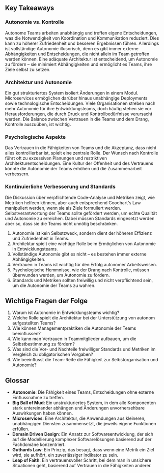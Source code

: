 ## Key Takeaways

### Autonomie vs. Kontrolle
Autonome Teams arbeiten unabhängig und treffen eigene Entscheidungen, was die Notwendigkeit von Koordination und Kommunikation reduziert. Dies kann zu höherer Zufriedenheit und besseren Ergebnissen führen. Allerdings ist vollständige Autonomie illusorisch, denn es gibt immer externe Abhängigkeiten und Entscheidungen, die nicht allein im Team getroffen werden können. Eine adäquate Architektur ist entscheidend, um Autonomie zu fördern – sie minimiert Abhängigkeiten und ermöglicht es Teams, ihre Ziele selbst zu setzen.

### Architektur und Autonomie
Ein gut strukturiertes System isoliert Änderungen in einem Modul. Microservices ermöglichen darüber hinaus unabhängige Deployments sowie technologische Entscheidungen. Viele Organisationen streben nach mehr Autonomie für ihre Entwicklungsteams, doch häufig stehen sie vor Herausforderungen, die durch Druck und Kontrollbedürfnisse verursacht werden. Die Balance zwischen Vertrauen in die Teams und dem Drang, Kontrolle auszuüben, ist wichtig.

### Psychologische Aspekte
Das Vertrauen in die Fähigkeiten von Teams und die Akzeptanz, dass nicht alles kontrollierbar ist, spielt eine zentrale Rolle. Der Wunsch nach Kontrolle führt oft zu exzessiven Planungen und restriktiven Architekturentscheidungen. Eine Kultur der Offenheit und des Vertrauens könnte die Autonomie der Teams erhöhen und die Zusammenarbeit verbessern.

### Kontinuierliche Verbesserung und Standards
Die Diskussion über verpflichtende Code-Analyse und Metriken zeigt, wie Metriken helfeen können, aber auch entsprechend Goodhart's Law manipuliert werden, wenn sie als Ziele formuliert werden. Selbstverantwortung der Teams sollte gefördert werden, um echte Qualität und Autonomie zu erreichen. Dabei müssen Standards eingesetzt werden aber so, dass sie die Teams nicht unnötig beschränken.

1. Autonomie ist kein Selbstzweck, sondern dient der höheren Effizienz und Zufriedenheit in Teams.
2. Architektur spielt eine wichtige Rolle beim Ermöglichen von Autonomie in Entwicklungsteams.
3. Vollständige Autonomie gibt es nicht – es bestehen immer externe Abhängigkeiten.
4. Vertrauen in Teams ist wichtig für den Erfolg autonomer Arbeitsweisen.
5. Psychologische Hemmnisse, wie der Drang nach Kontrolle, müssen überwunden werden, um Autonomie zu fördern.
6. Standards und Metriken sollten freiwillig und nicht verpflichtend sein, um die Autonomie der Teams zu wahren.

## Wichtige Fragen der Folge

1. Warum ist Autonomie in Entwicklungsteams wichtig?
2. Welche Rolle spielt die Architektur bei der Unterstützung von autonom aufgestellten Teams?
3. Wie können Managementpraktiken die Autonomie der Teams beeinflussen?
4. Wie kann man Vertrauen in Teammitglieder aufbauen, um die Selbstbestimmung zu fördern?
5. Was sind die Vor- und Nachteile freiwilliger Standards und Metriken im Vergleich zu obligatorischen Vorgaben?
6. Wie beeinflusst die Team-Reife die Fähigkeit zur Selbstorganisation und Autonomie?

## Glossar
- **Autonomie**: Die Fähigkeit eines Teams, Entscheidungen ohne externe Einflussnahme zu treffen.
- **Big Ball of Mud**: Ein unstrukturiertes System, in dem alle Komponenten stark untereinander abhängen und Änderungen unvorhersehbare Auswirkungen haben können.
- **Microservices**: Eine Architektur, die Anwendungen aus kleineren, unabhängigen Diensten zusammensetzt, die jeweils eigene Funktionen erfüllen.
- **Domain Driven Design**: Ein Ansatz zur Softwareentwicklung, der sich auf die Modellierung komplexer Softwarelösungen basierend auf der Fachdomäne konzentriert.
- **Guthards Law**: Ein Prinzip, das besagt, dass wenn eine Metrik ein Ziel wird, sie aufhört, ein zuverlässiger Indikator zu sein. 
- **Leap of Faith**: Ein vertrauensvoller Schritt, bei dem man in unsichere Situationen geht, basierend auf Vertrauen in die Fähigkeiten anderer.
